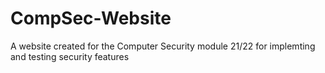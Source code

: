 # CompSec-Website
A website created for the Computer Security module 21/22 for implemting and testing security features
